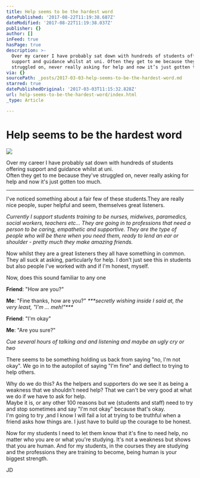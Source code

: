 ```yaml
---
title: Help seems to be the hardest word
datePublished: '2017-08-22T11:19:38.687Z'
dateModified: '2017-08-22T11:19:38.037Z'
publisher: {}
author: []
inFeed: true
hasPage: true
description: >-
  Over my career I have probably sat down with hundreds of students offering
  support and guidance whilst at uni. Often they get to me because they’ve
  struggled on, never really asking for help and now it’s just gotten too much.
via: {}
sourcePath: _posts/2017-03-03-help-seems-to-be-the-hardest-word.md
starred: true
datePublishedOriginal: '2017-03-03T11:15:32.828Z'
url: help-seems-to-be-the-hardest-word/index.html
_type: Article

---
```

# Help seems to be the hardest word
![](https://the-grid-user-content.s3-us-west-2.amazonaws.com/654d4cd7-66ee-4193-9624-6305f004b8ac.gif)

Over my career I have probably sat down with hundreds of students offering support and guidance whilst at uni.   
Often they get to me because they've struggled on, never really asking for help and now it's just gotten too much.

---

I've noticed something about a fair few of these students.They are really nice people, super helpful and seem, themselves great listeners.

_Currently I support students training to be nurses, midwives, paramedics, social workers, teachers etc... They are going in to professions that need a person to be caring, empathetic and supportive. They are the type of people who will be there when you need them, ready to lend an ear or shoulder - pretty much they make amazing friends._

Now whilst they are a great listeners they all have something in common. They all suck at asking, particularly for help. I don't just see this in students but also people I've worked with and if I'm honest, myself.

Now, does this sound familiar to any one

**Friend**: "How are you?"

**Me**: "Fine thanks, how are you?" _\*\*\*secretly wishing inside I said at, the very least, "I'm ... meh!"\*\*\*_

**Friend**: "I'm okay"

**Me**: "Are you sure?"

_Cue several hours of talking and and listening and maybe an ugly cry or two_

There seems to be something holding us back from saying "no, I'm not okay". We go in to the autopilot of saying "I'm fine" and deflect to trying to help others.

Why do we do this? As the helpers and supporters do we see it as being a weakness that we shouldn't need help? That we can't be very good at what we do if we have to ask for help.   
Maybe it is, or any other 100 reasons but we (students and staff) need to try and stop sometimes and say "I'm not okay" because that's okay.  
I'm going to try ,and I know I will fail a lot at trying to be truthful when a friend asks how things are. I just have to build up the courage to be honest.

Now for my students I need to let them know that it's fine to need help, no matter who you are or what you're studying. It's not a weakness but shows that you are human. And for my students, in the courses they are studying and the professions they are training to become, being human is your biggest strength.

JD